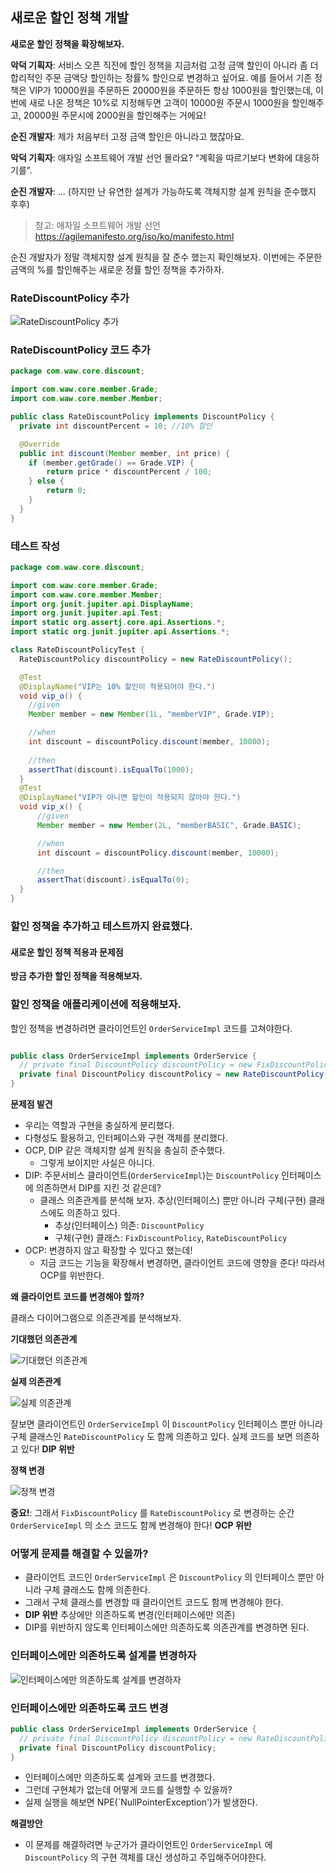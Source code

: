 
## 새로운 할인 정책 개발
**새로운 할인 정책을 확장해보자.**

**악덕 기획자**: 서비스 오픈 직전에 할인 정책을 지금처럼 고정 금액 할인이 아니라 좀 더 합리적인 주문 금액당 할인하는 정률% 할인으로 변경하고 싶어요. 예를 들어서 기존 정책은 VIP가 10000원을 주문하든 20000원을 주문하든 항상 1000원을 할인했는데, 이번에 새로 나온 정책은 10%로 지정해두면 고객이 10000원 주문시 1000원을 할인해주고, 20000원 주문시에 2000원을 할인해주는 거에요!

**순진 개발자**: 제가 처음부터 고정 금액 할인은 아니라고 했잖아요.

**악덕 기획자**: 애자일 소프트웨어 개발 선언 몰라요? “계획을 따르기보다 변화에 대응하기를”.

**순진 개발자**: ... (하지만 난 유연한 설계가 가능하도록 객체지향 설계 원칙을 준수했지 후후)

> 참고: 애자일 소프트웨어 개발 선언 https://agilemanifesto.org/iso/ko/manifesto.html

순진 개발자가 정말 객체지향 설계 원칙을 잘 준수 했는지 확인해보자. 이번에는 주문한 금액의 %를
할인해주는 새로운 정률 할인 정책을 추가하자.

### RateDiscountPolicy 추가

![RateDiscountPolicy 추가](./image/RateDiscountPolicy%20%EC%B6%94%EA%B0%80.png)

### RateDiscountPolicy 코드 추가

```java
package com.waw.core.discount;

import com.waw.core.member.Grade;
import com.waw.core.member.Member;

public class RateDiscountPolicy implements DiscountPolicy {
  private int discountPercent = 10; //10% 할인

  @Override
  public int discount(Member member, int price) {
    if (member.getGrade() == Grade.VIP) {
        return price * discountPercent / 100;
    } else {
        return 0;
    }
  }
}

```

### 테스트 작성

```java
package com.waw.core.discount;

import com.waw.core.member.Grade;
import com.waw.core.member.Member;
import org.junit.jupiter.api.DisplayName;
import org.junit.jupiter.api.Test;
import static org.assertj.core.api.Assertions.*;
import static org.junit.jupiter.api.Assertions.*;

class RateDiscountPolicyTest {
  RateDiscountPolicy discountPolicy = new RateDiscountPolicy();

  @Test
  @DisplayName("VIP는 10% 할인이 적용되어야 한다.")
  void vip_o() {
    //given
    Member member = new Member(1L, "memberVIP", Grade.VIP);

    //when
    int discount = discountPolicy.discount(member, 10000);
    
    //then
    assertThat(discount).isEqualTo(1000);
  }
  @Test
  @DisplayName("VIP가 아니면 할인이 적용되지 않아야 한다.")
  void vip_x() {
      //given
      Member member = new Member(2L, "memberBASIC", Grade.BASIC);

      //when
      int discount = discountPolicy.discount(member, 10000);

      //then
      assertThat(discount).isEqualTo(0);
  }
}

```

### 할인 정책을 추가하고 테스트까지 완료했다.

#### 새로운 할인 정책 적용과 문제점

**방금 추가한 할인 정책을 적용해보자.**

### 할인 정책을 애플리케이션에 적용해보자.

할인 정책을 변경하려면 클라이언트인 `OrderServiceImpl` 코드를 고쳐야한다.

```java

public class OrderServiceImpl implements OrderService {
  // private final DiscountPolicy discountPolicy = new FixDiscountPolicy();
  private final DiscountPolicy discountPolicy = new RateDiscountPolicy();
}
```

**문제점 발견**

- 우리는 역할과 구현을 충실하게 분리했다.
- 다형성도 활용하고, 인터페이스와 구현 객체를 분리했다.
- OCP, DIP 같은 객체지향 설계 원칙을 충실히 준수했다.
  - 그렇게 보이지만 사실은 아니다.
- DIP: 주문서비스 클라이언트(`OrderServiceImpl`)는 `DiscountPolicy` 인터페이스에 의존하면서 DIP를 지킨 것 같은데?
  - 클래스 의존관계를 분석해 보자. 추상(인터페이스) 뿐만 아니라 구체(구현) 클래스에도 의존하고 있다.
    - 추상(인터페이스) 의존: `DiscountPolicy`
    - 구체(구현) 클래스: `FixDiscountPolicy`, `RateDiscountPolicy`
- OCP: 변경하지 않고 확장할 수 있다고 했는데!
  - 지금 코드는 기능을 확장해서 변경하면, 클라이언트 코드에 영향을 준다! 따라서 OCP를 위반한다.

**왜 클라이언트 코드를 변경해야 할까?**

클래스 다이어그램으로 의존관계를 분석해보자.

**기대했던 의존관계**

![기대했던 의존관계](./image/RateDiscountPolicy%20%EC%B6%94%EA%B0%80.png)

**실제 의존관계**

![실제 의존관계](./image/%EC%8B%A4%EC%A0%9C%20%EC%9D%98%EC%A1%B4%EA%B4%80%EA%B3%84.png)

잘보면 클라이언트인 `OrderServiceImpl` 이 `DiscountPolicy` 인터페이스 뿐만 아니라 구체 클래스인 `RateDiscountPolicy` 도 함께 의존하고 있다. 실제 코드를 보면 의존하고 있다! **DIP 위반**

**정책 변경**

![정책 변경](./image/%EC%A0%95%EC%B1%85%EB%B3%80%EA%B2%BD.png)

**중요!**: 그래서 `FixDiscountPolicy` 를 `RateDiscountPolicy` 로 변경하는 순간 `OrderServiceImpl` 의 소스 코드도 함께 변경해야 한다! **OCP 위반**

### 어떻게 문제를 해결할 수 있을까?

- 클라이언트 코드인 `OrderServiceImpl` 은 `DiscountPolicy` 의 인터페이스 뿐만 아니라 구체 클래스도 함께 의존한다.
- 그래서 구체 클래스를 변경할 때 클라이언트 코드도 함께 변경해야 한다.
- **DIP 위반** 추상에만 의존하도록 변경(인터페이스에만 의존)
- DIP를 위반하지 않도록 인터페이스에만 의존하도록 의존관계를 변경하면 된다.

### 인터페이스에만 의존하도록 설계를 변경하자

![인터페이스에만 의존하도록 설계를 변경하자](./image/RateDiscountPolicy%20%EC%B6%94%EA%B0%80.png)

### 인터페이스에만 의존하도록 코드 변경

```java
public class OrderServiceImpl implements OrderService {
  // private final DiscountPolicy discountPolicy = new RateDiscountPolicy();
  private final DiscountPolicy discountPolicy;
}

```

- 인터페이스에만 의존하도록 설계와 코드를 변경했다.
- 그런데 구현체가 없는데 어떻게 코드를 실행할 수 있을까?
- 실제 실행을 해보면 NPE(`NullPointerException')가 발생한다.

**해결방안**
- 이 문제를 해결하려면 누군가가 클라이언트인 `OrderServiceImpl` 에 `DiscountPolicy` 의 구현 객체를 대신 생성하고 주입해주어야한다.
